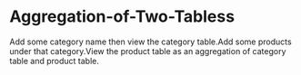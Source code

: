 # Aggregation-of-Two-Tabless
Add some category name then view the category table.Add some products under that category.View the product table as an aggregation of category table and product table.
